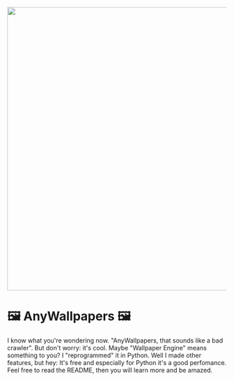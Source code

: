 <p align="center">
  <img height="auto" width="650" src="https://raw.githubusercontent.com/Fidode07/ImageHost/3ff66d345c56363c41aba681c274ca548c58bf87/%C3%9Cberschrift%20hinzuf%C3%BCgen.svg"/>
</p>

# 🖼️ AnyWallpapers 🖼️
I know what you're wondering now. "AnyWallpapers, that sounds like a bad crawler". But don't worry: it's cool. Maybe "Wallpaper Engine" means something to you? I "reprogrammed" it in Python. Well I made other features, but hey: It's free and especially for Python it's a good perfomance. Feel free to read the README, then you will learn more and be amazed.
